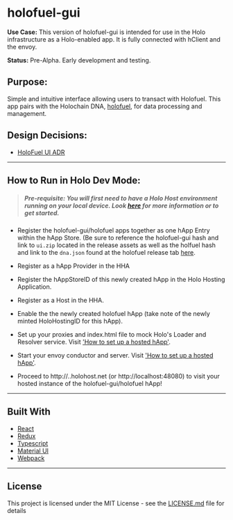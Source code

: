 # holofuel-gui

**Use Case:** This version of holofuel-gui is intended for use in the Holo infrastructure as a Holo-enabled app.  It is fully connected with hClient and the envoy.

**Status:** Pre-Alpha. Early development and testing.

## Purpose:
Simple and intuitive interface allowing users to transact with Holofuel.  This app pairs with the Holochain DNA, [holofuel](https://github.com/Holo-Host/holofuel), for data processing and management.

## Design Decisions:
* [HoloFuel UI ADR](https://hackmd.io/t7Y0H5eNQtycrsNyVRe3Ww?both)

---

## How to Run in Holo Dev Mode:
> ##### Pre-requisite: You will first need to have a Holo Host environment running on your local device. Look [here](https://hackmd.io/TlzylZCqR_GJ3Tjs5ZPvqQ) for more information or to get started.

- Register the holofuel-gui/holofuel apps together as one hApp Entry within the hApp Store.  (Be sure to reference the holofuel-gui hash and link to `ui.zip` located in the release assets as well as the holfuel hash and link to the `dna.json` found at the holofuel release tab [here](https://github.com/Holo-Host/holofuel/releases).

- Register as a hApp Provider in the HHA
- Register the hAppStoreID of this newly created hApp in the Holo Hosting Application.
- Register as a Host in the HHA.
- Enable the the newly created holofuel hApp (take note of the newly minted HoloHostingID for this hApp).

- Set up your proxies and index.html file to mock Holo's Loader and Resolver service.  Visit ['How to set up a hosted hApp'](https://hackmd.io/TlzylZCqR_GJ3Tjs5ZPvqQ#3-Setup-a-hosted-hApp).

- Start your envoy conductor and server. Visit ['How to set up a hosted hApp'](https://hackmd.io/TlzylZCqR_GJ3Tjs5ZPvqQ#3-Setup-a-hosted-hApp).

- Proceed to http://<holohostingId>.<yourHostpubkey>.holohost.net (or http://localhost:48080) to visit your hosted instance of the holofuel-gui/holofuel hApp!

---
## Built With
* [React](https://reactjs.org/)
* [Redux](https://redux.js.org/)
* [Typescript](https://www.typescriptlang.org/)
* [Material UI](https://material-ui.com/)
* [Webpack](https://webpack.js.org/)

---
## License
This project is licensed under the MIT License - see the [LICENSE.md](LICENSE.md) file for details
